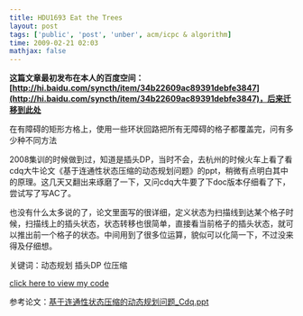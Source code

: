 ```yaml
---
title: HDU1693 Eat the Trees
layout: post
tags: ['public', 'post', 'unber', acm/icpc & algorithm]
time: 2009-02-21 02:03
mathjax: false
---
```

<b>这篇文章最初发布在本人的百度空间：[http://hi.baidu.com/syncth/item/34b22609ac89391debfe3847](http://hi.baidu.com/syncth/item/34b22609ac89391debfe3847)，后来迁移到此处</b>

<p>在有障碍的矩形方格上，使用一些环状回路把所有无障碍的格子都覆盖完，问有多少种不同方法</p><p>2008集训的时候做到过，知道是插头DP，当时不会，去杭州的时候火车上看了看cdq大牛论文《基于连通性状态压缩的动态规划问题》的ppt，稍微有点明白其中的原理。这几天又翻出来琢磨了一下，又问cdq大牛要了下doc版本仔细看了下，尝试写了写AC了。</p><p>也没有什么太多说的了，论文里面写的很详细，定义状态为扫描线到达某个格子时候，扫描线上的插头状态，状态转移也很简单，直接看当前格子的插头状态，就可以推出前一个格子的状态。中间用到了很多位运算，貌似可以化简一下，不过没来得及仔细想。</p><p>关键词：动态规划 插头DP 位压缩</p><p><a href="http://www.cnblogs.com/unber/archive/2009/02/21/1395251.html">click here to view  my code</a></p><p>参考论文：<a href="http://www.cnblogs.com/Files/unber/%E5%9F%BA%E4%BA%8E%E8%BF%9E%E9%80%9A%E6%80%A7%E7%8A%B6%E6%80%81%E5%8E%8B%E7%BC%A9%E7%9A%84%E5%8A%A8%E6%80%81%E8%A7%84%E5%88%92%E9%97%AE%E9%A2%98_Cdq.ppt">基于连通性状态压缩的动态规划问题_Cdq.ppt</a></p>
